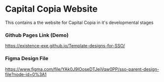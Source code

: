 # Capital Copia Website
This contains a the website for Capital Copia in it's developmental stages


### Github Pages Link (Demo)
https://existence-exe.github.io/Template-designs-for-SSO/


### Figma Design File 
https://www.figma.com/file/YAk0J9lOoseDTJejVqw0PP/sso-parent-design-file?node-id=0%3A1

